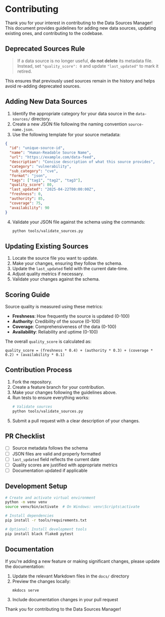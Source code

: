 # Contributing

Thank you for your interest in contributing to the Data Sources Manager! This document provides guidelines for adding new data sources, updating existing ones, and contributing to the codebase.

## Deprecated Sources Rule

> If a data source is no longer useful, **do not delete** its metadata file.
> Instead, set `"quality_score": 0` and update `"last_updated"` to mark it retired.

This ensures that previously used sources remain in the history and helps avoid re-adding deprecated sources.

## Adding New Data Sources

1. Identify the appropriate category for your data source in the `data-sources/` directory.
2. Create a new JSON file following the naming convention `source-name.json`.
3. Use the following template for your source metadata:

```json
{
  "id": "unique-source-id",
  "name": "Human-Readable Source Name",
  "url": "https://example.com/data-feed",
  "description": "Concise description of what this source provides",
  "category": "vulnerability",
  "sub_category": "cve",
  "format": "json",
  "tags": ["tag1", "tag2", "tag3"],
  "quality_score": 80,
  "last_updated": "2025-04-22T00:00:00Z",
  "freshness": 0,
  "authority": 85,
  "coverage": 75,
  "availability": 90
}
```

4. Validate your JSON file against the schema using the commands:
   ```bash
   python tools/validate_sources.py
   ```

## Updating Existing Sources

1. Locate the source file you want to update.
2. Make your changes, ensuring they follow the schema.
3. Update the `last_updated` field with the current date-time.
4. Adjust quality metrics if necessary.
5. Validate your changes against the schema.

## Scoring Guide

Source quality is measured using these metrics:

- **Freshness**: How frequently the source is updated (0-100)
- **Authority**: Credibility of the source (0-100)
- **Coverage**: Comprehensiveness of the data (0-100)
- **Availability**: Reliability and uptime (0-100)

The overall `quality_score` is calculated as:
```
quality_score = (freshness * 0.4) + (authority * 0.3) + (coverage * 0.2) + (availability * 0.1)
```

## Contribution Process

1. Fork the repository.
2. Create a feature branch for your contribution.
3. Make your changes following the guidelines above.
4. Run tests to ensure everything works:
   ```bash
   # Validate sources
   python tools/validate_sources.py
   ```
5. Submit a pull request with a clear description of your changes.

## PR Checklist

- [ ] Source metadata follows the schema
- [ ] JSON files are valid and properly formatted
- [ ] `last_updated` field reflects the current date
- [ ] Quality scores are justified with appropriate metrics
- [ ] Documentation updated if applicable

## Development Setup

```bash
# Create and activate virtual environment
python -m venv venv
source venv/bin/activate  # On Windows: venv\Scripts\activate

# Install dependencies
pip install -r tools/requirements.txt

# Optional: Install development tools
pip install black flake8 pytest
```

## Documentation

If you're adding a new feature or making significant changes, please update the documentation:

1. Update the relevant Markdown files in the `docs/` directory
2. Preview the changes locally:
   ```bash
   mkdocs serve
   ```
3. Include documentation changes in your pull request

Thank you for contributing to the Data Sources Manager!